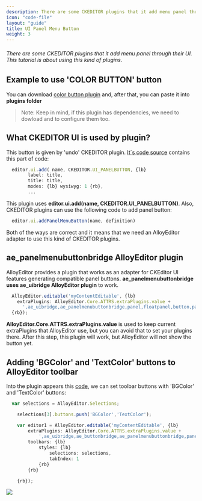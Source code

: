 ```yaml
---
description: There are some CKEDITOR plugins that it add menu panel through their UI. This tutorial is about using this kind of plugins.
icon: "code-file"
layout: "guide"
title: UI Panel Menu Button
weight: 3
---
```


###### There are some CKEDITOR plugins that it add menu panel through their UI. This tutorial is about using this kind of plugins.

<article id="article1">

## Example to use 'COLOR BUTTON' button

<span class="code-header">You can download <a alt="download color button plugin" href="http://ckeditor.com/addon/colorbutton">color button plugin</a> and, after that,
you can paste it into <strong>plugins folder</strong>
</span>

> Note: Keep in mind, if this plugin has dependencies, we need to dowload and to configure them too.

</article>

<article id="article2">

## What CKEDITOR UI is used by plugin?

<p>This button is given by 'undo' CKEDITOR plugin. <a alt="code source of color button plugin" href="https://github.com/ckeditor/ckeditor-dev/blob/3876e730d418107f791eef517178b0048a2c9383/plugins/colorbutton/plugin.js#L31">It´s code source</a> contains this part of code: </p>

```js
  editor.ui.add( name, CKEDITOR.UI_PANELBUTTON, {lb}
        label: title,
        title: title,
        modes: {lb} wysiwyg: 1 {rb},
        ...
```
<p>This plugin uses <strong>editor.ui.add(name, CKEDITOR.UI_PANELBUTTON)</strong>. Also, CKEDITOR plugins can use the following code to add panel button:</p>

```js
  editor.ui.addPanelMenuButton(name, definition)
```
<p>Both of the ways are correct and it means that we need an AlloyEditor adapter to use this kind of CKEDITOR plugins.</p>

</article>

<article id="article3">

## ae_panelmenubuttonbridge AlloyEditor plugin

<p>
  AlloyEditor provides a plugin that works as an adapter for CKEditor UI features generating compatible panel buttons.
  <strong>ae_panelmenubuttonbridge uses ae_uibridge AlloyEditor plugin</strong> to work.
</p>

```js
  AlloyEditor.editable('myContentEditable', {lb}
    extraPlugins: AlloyEditor.Core.ATTRS.extraPlugins.value +
      ',ae_uibridge,ae_panelmenubuttonbridge,panel,floatpanel,button,panelbutton,colorbutton'
  {rb});
```
<p>
  <strong>AlloyEditor.Core.ATTRS.extraPlugins.value</strong> is used to keep current extraPlugins that AlloyEditor use, but you can avoid that to set your plugins there. After this step, this plugin will work, but AlloyEditor will not show the button yet.
</p>

</article>

<article id="article4">

## Adding 'BGColor' and 'TextColor' buttons to AlloyEditor toolbar

<p>Into the plugin appears this <a alt="Name of buttons" href="https://github.com/ckeditor/ckeditor-dev/blob/master/plugins/colorbutton/plugin.js#L23,L42">code</a>, we can set toolbar buttons with 'BGColor' and 'TextColor' buttons: </p>

```js
  var selections = AlloyEditor.Selections;

    selections[3].buttons.push('BGColor','TextColor');

    var editor1 = AlloyEditor.editable('myContentEditable', {lb}
        extraPlugins: AlloyEditor.Core.ATTRS.extraPlugins.value +
            ',ae_uibridge,ae_buttonbridge,ae_panelmenubuttonbridge,panel,floatpanel,button,panelbutton,colorbutton',
        toolbars: {lb}
            styles: {lb}
                selections: selections,
                tabIndex: 1
            {rb}
        {rb}

    {rb});
```
<div class="thumbnail">
  <img class="img img-polaroid" src="<%= @getAssetsUrl() %>/img/guides/ckeditor_ui_panel_menu_button.png"/>
</div>

</article>
